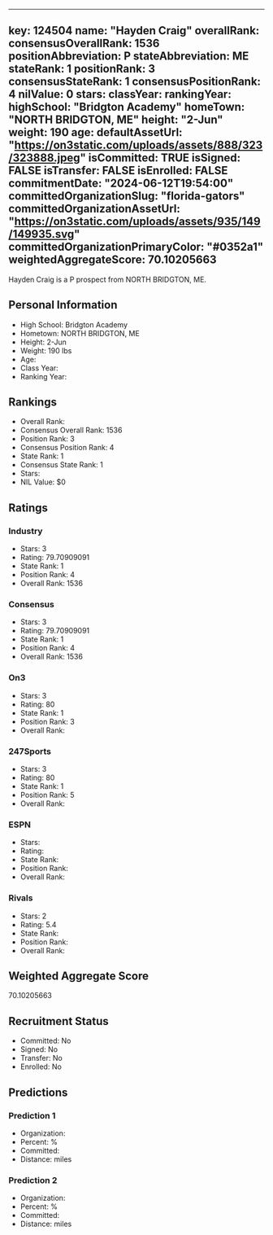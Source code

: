 ---
  key: 124504
  name: "Hayden Craig"
  overallRank: 
  consensusOverallRank: 1536
  positionAbbreviation: P
  stateAbbreviation: ME
  stateRank: 1
  positionRank: 3
  consensusStateRank: 1
  consensusPositionRank: 4
  nilValue: 0
  stars: 
  classYear: 
  rankingYear: 
  highSchool: "Bridgton Academy"
  homeTown: "NORTH BRIDGTON, ME"
  height: "2-Jun"
  weight: 190
  age: 
  defaultAssetUrl: "https://on3static.com/uploads/assets/888/323/323888.jpeg"
  isCommitted: TRUE
  isSigned: FALSE
  isTransfer: FALSE
  isEnrolled: FALSE
  commitmentDate: "2024-06-12T19:54:00"
  committedOrganizationSlug: "florida-gators"
  committedOrganizationAssetUrl: "https://on3static.com/uploads/assets/935/149/149935.svg"
  committedOrganizationPrimaryColor: "#0352a1"
  weightedAggregateScore: 70.10205663
  ---
  
  Hayden Craig is a P prospect from NORTH BRIDGTON, ME.
  
  ## Personal Information
  - High School: Bridgton Academy
  - Hometown: NORTH BRIDGTON, ME
  - Height: 2-Jun
  - Weight: 190 lbs
  - Age: 
  - Class Year: 
  - Ranking Year: 
  
  ## Rankings
  - Overall Rank: 
  - Consensus Overall Rank: 1536
  - Position Rank: 3
  - Consensus Position Rank: 4
  - State Rank: 1
  - Consensus State Rank: 1
  - Stars: 
  - NIL Value: $0
  
  ## Ratings
  
  ### Industry
  - Stars: 3
  - Rating: 79.70909091
  - State Rank: 1
  - Position Rank: 4
  - Overall Rank: 1536
  
  ### Consensus
  - Stars: 3
  - Rating: 79.70909091
  - State Rank: 1
  - Position Rank: 4
  - Overall Rank: 1536
  
  ### On3
  - Stars: 3
  - Rating: 80
  - State Rank: 1
  - Position Rank: 3
  - Overall Rank: 
  
  ### 247Sports
  - Stars: 3
  - Rating: 80
  - State Rank: 1
  - Position Rank: 5
  - Overall Rank: 
  
  ### ESPN
  - Stars: 
  - Rating: 
  - State Rank: 
  - Position Rank: 
  - Overall Rank: 
  
  ### Rivals
  - Stars: 2
  - Rating: 5.4
  - State Rank: 
  - Position Rank: 
  - Overall Rank: 
  
  ## Weighted Aggregate Score
  70.10205663
  
  ## Recruitment Status
  - Committed: No
  - Signed: No
  - Transfer: No
  - Enrolled: No
  
  
  
  ## Predictions
  
  ### Prediction 1
  - Organization: 
  - Percent: %
  - Committed: 
  - Distance:  miles
  
  ### Prediction 2
  - Organization: 
  - Percent: %
  - Committed: 
  - Distance:  miles
  